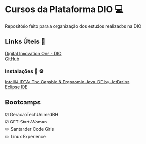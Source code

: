 # Cursos da Plataforma DIO :computer:
Repositório feito para a organização dos estudos realizados na DIO



## Links Úteis :link:
[Digital Innovation One - DIO](https://www.dio.me/)<br>
[GitHub](https://github.com/)

### Instalações :wrench: :gear:

[IntelliJ IDEA: The Capable & Ergonomic Java IDE by JetBrains](https://www.jetbrains.com/idea/promo/)<br>
[Eclipse IDE](https://www.eclipse.org/downloads/)


## Bootcamps
:ballot_box_with_check: GeracaoTechUnimedBH <br>
:ballot_box_with_check: GFT-Start-Woman <br>
:pencil2: Santander Code Girls <br>
:pencil2: Linux Experience <br>
